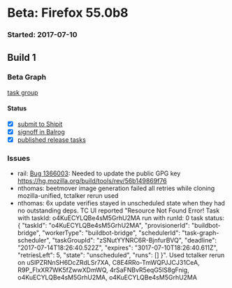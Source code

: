 # Beta: Firefox 55.0b8

### Started: 2017-07-10

## Build 1

### Beta Graph
[task group](https://tools.taskcluster.net/push-inspector/#/zSNutYYNRC6R-BjnfurBVQ)


#### Status
- [x] [submit to Shipit](https://wiki.mozilla.org/Release:Release_Automation_on_Mercurial:Starting_a_Release#Submit_to_Ship_It)
- [x] [signoff in Balrog](../how-tos/relpro.md#3-signoffs)
- [x] [published release tasks](../how-tos/relpro.md#4-publish-release)

### Issues
- rail: [Bug 1366003](https://bugzil.la/1366003): Needed to update the public GPG key https://hg.mozilla.org/build/tools/rev/56b149869f76
- nthomas: beetmover image generation failed all retries while cloning mozilla-unified, tctalker rerun used
- nthomas: 6x update verifies stayed in unscheduled state when they had no outstanding deps. TC UI reported "Resource Not Found Error! Task with taskId: o4KuECYLQBe4sM5GrhU2MA run with runId: 0 task status: { "taskId": "o4KuECYLQBe4sM5GrhU2MA", "provisionerId": "buildbot-bridge", "workerType": "buildbot-bridge", "schedulerId": "task-graph-scheduler", "taskGroupId": "zSNutYYNRC6R-BjnfurBVQ", "deadline": "2017-07-14T18:26:40.522Z", "expires": "3017-07-10T18:26:40.611Z", "retriesLeft": 5, "state": "unscheduled", "runs": [] }". Used tctalker rerun on uSlPZRNnSH6DcZRdLSr7XA, C8E4RRo-TmWQPJJCJ31CeA, R9P_FlxXR7WK5fZwwXDmWQ, 4rSaFNBvR5eqG5lS8gFnig, o4KuECYLQBe4sM5GrhU2MA, o4KuECYLQBe4sM5GrhU2MA


